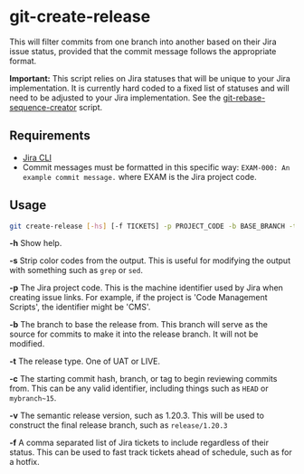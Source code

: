 # git-create-release

This will filter commits from one branch into another based on their Jira issue status, provided that the commit message follows the appropriate format.

**Important:** This script relies on Jira statuses that will be unique to your Jira implementation. It is currently hard coded to a fixed list of statuses and will need to be adjusted to your Jira implementation. See the [git-rebase-sequence-creator](../bin/git-rebase-sequence-creator.sh) script.

## Requirements

* [Jira CLI](https://github.com/foxythemes/jira-cli)
* Commit messages must be formatted in this specific way: `EXAM-000: An example commit message.` where EXAM is the Jira project code.

## Usage

```sh
git create-release [-hs] [-f TICKETS] -p PROJECT_CODE -b BASE_BRANCH -t RELEASE_TYPE -c START_COMMIT -v RELEASE_VERSION
```

**-h** Show help.

**-s** Strip color codes from the output. This is useful for modifying the output with something such as `grep` or `sed`.

**-p** The Jira project code. This is the machine identifier used by Jira when creating issue links. For example, if the project is 'Code Management Scripts', the identifier might be 'CMS'.

**-b** The branch to base the release from. This branch will serve as the source for commits to make it into the release branch. It will not be modified.

**-t** The release type. One of UAT or LIVE.

**-c** The starting commit hash, branch, or tag to begin reviewing commits from. This can be any valid identifier, including things such as `HEAD` or `mybranch~15`.

**-v** The semantic release version, such as 1.20.3. This will be used to construct the final release branch, such as `release/1.20.3`

**-f** A comma separated list of Jira tickets to include regardless of their status. This can be used to fast track tickets ahead of schedule, such as for a hotfix.
